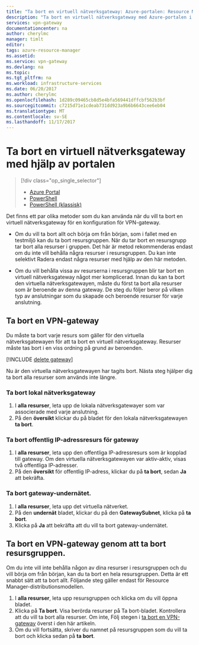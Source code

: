```yaml
---
title: "Ta bort en virtuell nätverksgateway: Azure-portalen: Resource Manager | Microsoft Docs"
description: "Ta bort en virtuell nätverksgateway med Azure-portalen i Resource Manager-distributionsmodellen."
services: vpn-gateway
documentationcenter: na
author: cherylmc
manager: timlt
editor: 
tags: azure-resource-manager
ms.assetid: 
ms.service: vpn-gateway
ms.devlang: na
ms.topic: 
ms.tgt_pltfrm: na
ms.workload: infrastructure-services
ms.date: 06/20/2017
ms.author: cherylmc
ms.openlocfilehash: 1d289c09465cb8d5e4bfa569441dffcbf562b3bf
ms.sourcegitcommit: c7215d71e1cdeab731dd923a9b6b6643cee6eb04
ms.translationtype: MT
ms.contentlocale: sv-SE
ms.lasthandoff: 11/17/2017
---
```

# <a name="delete-a-virtual-network-gateway-using-the-portal"></a>Ta bort en virtuell nätverksgateway med hjälp av portalen

> [!div class="op_single_selector"]
> * [Azure Portal](vpn-gateway-delete-vnet-gateway-portal.md)
> * [PowerShell](vpn-gateway-delete-vnet-gateway-powershell.md)
> * [PowerShell (klassisk)](vpn-gateway-delete-vnet-gateway-classic-powershell.md)

Det finns ett par olika metoder som du kan använda när du vill ta bort en virtuell nätverksgateway för en konfiguration för VPN-gateway.

- Om du vill ta bort allt och börja om från början, som i fallet med en testmiljö kan du ta bort resursgruppen. När du tar bort en resursgrupp tar bort alla resurser i gruppen. Det här är metod rekommenderas endast om du inte vill behålla några resurser i resursgruppen. Du kan inte selektivt Radera endast några resurser med hjälp av den här metoden.

- Om du vill behålla vissa av resurserna i resursgruppen blir tar bort en virtuell nätverksgateway något mer komplicerad. Innan du kan ta bort den virtuella nätverksgatewayen, måste du först ta bort alla resurser som är beroende av denna gateway. De steg du följer beror på vilken typ av anslutningar som du skapade och beroende resurser för varje anslutning.

## <a name="delete-a-vpn-gateway"></a>Ta bort en VPN-gateway

Du måste ta bort varje resurs som gäller för den virtuella nätverksgatewayen för att ta bort en virtuell nätverksgateway. Resurser måste tas bort i en viss ordning på grund av beroenden.

[!INCLUDE [delete gateway](../../includes/vpn-gateway-delete-vnet-gateway-portal-include.md)]

Nu är den virtuella nätverksgatewayen har tagits bort. Nästa steg hjälper dig ta bort alla resurser som används inte längre.

### <a name="to-delete-the-local-network-gateway"></a>Ta bort lokal nätverksgateway

1. I **alla resurser**, leta upp de lokala nätverksgatewayer som var associerade med varje anslutning.
2. På den **översikt** klickar du på bladet för den lokala nätverksgatewayen **ta bort**.

### <a name="to-delete-the-public-ip-address-resource-for-the-gateway"></a>Ta bort offentlig IP-adressresurs för gateway

1. I **alla resurser**, leta upp den offentliga IP-adressresurs som är kopplad till gateway. Om den virtuella nätverksgatewayen var aktiv-aktiv, visas två offentliga IP-adresser. 
2. På den **översikt** för offentlig IP-adress, klickar du på **ta bort**, sedan **Ja** att bekräfta.

### <a name="to-delete-the-gateway-subnet"></a>Ta bort gateway-undernätet.

1. I **alla resurser**, leta upp det virtuella nätverket. 
2. På den **undernät** bladet, klickar du på den **GatewaySubnet**, klicka på **ta bort**. 
3. Klicka på **Ja** att bekräfta att du vill ta bort gateway-undernätet.

## <a name="deleterg"></a>Ta bort en VPN-gateway genom att ta bort resursgruppen.

Om du inte vill inte behålla någon av dina resurser i resursgruppen och du vill börja om från början, kan du ta bort en hela resursgruppen. Detta är ett snabbt sätt att ta bort allt. Följande steg gäller endast för Resource Manager-distributionsmodellen.

1. I **alla resurser**, leta upp resursgruppen och klicka om du vill öppna bladet.
2. Klicka på **Ta bort**. Visa berörda resurser på Ta bort-bladet. Kontrollera att du vill ta bort alla resurser. Om inte, Följ stegen i [ta bort en VPN-gateway](#deletegw) överst i den här artikeln.
3. Om du vill fortsätta, skriver du namnet på resursgruppen som du vill ta bort och klicka sedan på **ta bort**.